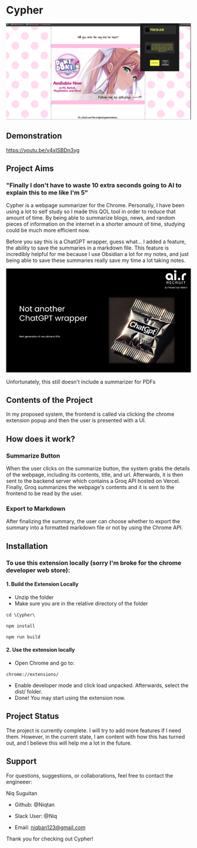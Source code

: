 # Cypher

![alt text](public/image.png)

## Demonstration
https://youtu.be/v4xISBDn3yg

## Project Aims

### "Finally I don't have to waste 10 extra seconds going to AI to explain this to me like I'm 5"

Cypher is a webpage summarizer for the Chrome. Personally, I have been using a lot to self study so I made this QOL tool in order to reduce that amount of time. By being able to summarize blogs, news, and random pieces of information on the internet in a shorter amount of time, studying could be much more efficient now.

Before you say this is a ChatGPT wrapper, guess what... I added a feature, the ability to save the summaries in a markdown file. This feature is incredibly helpful for me because I use Obsidian a lot for my notes, and just being able to save these summaries really save my time a lot taking notes.

![alt text](public/image-1.png)

Unfortunately, this still doesn't include a summarizer for PDFs

## Contents of the Project

In my proposed system, the frontend is called via clicking the chrome extension popup and then the user is presented with a UI.

## How does it work?

### Summarize Button
When the user clicks on the summarize button, the system grabs the details of the webpage, including its contents, title, and url. Afterwards, it is then sent to the backend server which contains a Groq API hosted on Vercel. Finally, Groq summarizes the webpage's contents and it is sent to the frontend to be read by the user. 

### Export to Markdown
After finalizing the summary, the user can choose whether to export the summary into a formatted markdown file or not by using the Chrome API. 

## Installation

### To use this extension locally (sorry I'm broke for the chrome developer web store):

#### 1. Build the Extension Locally 
- Unzip the folder
- Make sure you are in the relative directory of the folder

```
cd \Cypher\
```

```
npm install
```

```
npm run build
```

#### 2. Use the extension locally
- Open Chrome and go to:
```
chrome://extensions/
```

- Enable developer mode and click load unpacked. Afterwards, select the dist/ folder.
- Done! You may start using the extension now.

## Project Status
The project is currently complete. I will try to add more features if I need them. However, in the current state, I am content with how this has turned out, and I believe this will help me a lot in the future.

## Support

For questions, suggestions, or collaborations, feel free to contact the engineeer:

Niq Suguitan

- Github: @Niqtan

- Slack User: @Niq

- Email: niqban123@gmail.com

Thank you for checking out Cypher!